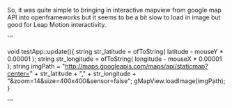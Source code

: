 So, it was quite simple to bringing in interactive mapview from google map API into openframeworks but it seems to be a bit slow to load in image but good for Leap Motion interactivity.


'''

void testApp::update(){
    string str_latitude = ofToString( latitude - mouseY * 0.00001 );
    string str_longitude = ofToString( longitude - mouseX * 0.00001 );
    string imgPath = "http://maps.googleapis.com/maps/api/staticmap?center="
    + str_latitude
    + ","
    + str_longitude
    + "&zoom=14&size=400x400&sensor=false";
    gMapView.loadImage(imgPath);
}

'''
